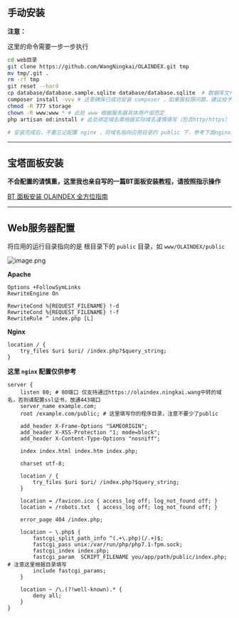 ## 手动安装


**注意：**

这里的命令需要一步一步执行

```bash
cd web目录
git clone https://github.com/WangNingkai/OLAINDEX.git tmp 
mv tmp/.git . 
rm -rf tmp 
git reset --hard 
cp database/database.sample.sqlite database/database.sqlite  # 数据库文件
composer install -vvv # 这里确保已成功安装 composer ，如果报权限问题，建议给予用户完整权限。
chmod -R 777 storage 
chown -R www:www * # 此处 www 根据服务器具体用户组而定
php artisan od:install # 此处绑定域名需根据实际域名谨慎填写（包含http/https）

# 安装完成后，不要忘记配置 nginx ，将域名指向应用目录的 public 下，参考下面nginx配置。

```

***

## 宝塔面板安装

**不会配置的请慎重，这里我也亲自写的一篇BT面板安装教程，请按照指示操作**

[BT 面板安装 OLAINDEX 全方位指南](https://imwnk.cn/archives/bt-olaindex)

***

## Web服务器配置

将应用的运行目录指向的是 根目录下的 `public` 目录，如 `www/OLAINDEX/public`

![image.png](https://i.loli.net/2018/10/27/5bd46e542f23f.png)

**Apache**

```
Options +FollowSymLinks
RewriteEngine On

RewriteCond %{REQUEST_FILENAME} !-d
RewriteCond %{REQUEST_FILENAME} !-f
RewriteRule ^ index.php [L]
```

**Nginx**

```
location / {
    try_files $uri $uri/ /index.php?$query_string;
}
```

**这里 `nginx` 配置仅供参考**

```
server {
    listen 80; # 80端口 仅支持通过https://olaindex.ningkai.wang中转的域名，否则请配置ssl证书，放通443端口
    server_name example.com;
    root /example.com/public; # 这里填写你的程序目录，注意不要少了public

    add_header X-Frame-Options "SAMEORIGIN";
    add_header X-XSS-Protection "1; mode=block";
    add_header X-Content-Type-Options "nosniff";

    index index.html index.htm index.php;

    charset utf-8;

    location / {
        try_files $uri $uri/ /index.php?$query_string;
    }

    location = /favicon.ico { access_log off; log_not_found off; }
    location = /robots.txt  { access_log off; log_not_found off; }

    error_page 404 /index.php;

    location ~ \.php$ {
        fastcgi_split_path_info ^(.+\.php)(/.+)$;
        fastcgi_pass unix:/var/run/php/php7.1-fpm.sock;
        fastcgi_index index.php;
        fastcgi_param  SCRIPT_FILENAME you/app/path/public/index.php; # 注意这里根据目录填写
        include fastcgi_params;
    }

    location ~ /\.(?!well-known).* {
        deny all;
    }
}
```
